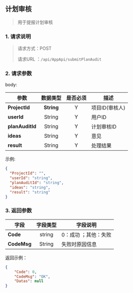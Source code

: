 ## 计划审核

> 用于提报计划审核

### 1. 请求说明

> 请求方式：POST
>
> 请求URL ：`/api/AppApi/submitPlanAudit`

### 2. 请求参数

body:

| **参数**                | **数据类型** |  是否必须  | 描述     |
| ------------------------- | :--------: | :--: | ------------------------------------------------------------ |
| **ProjectId** | **String** |  Y   | 项目ID(审核人)                                               |
| **userId** | String | Y | 用户ID |
| **planAuditId** | String | Y | 计划审核ID |
| **ideas** | String | Y | 意见 |
| **result** | String | Y | 处理结果 |

示例:

``` json
{
  "ProjectId": "",
  "userId": "string",
  "planAuditId": "string",
  "ideas": "string",
  "result": "string"
}
```
### 3. 返回参数

| 字段        | 字段类型 | 字段说明             |
| ----------- | :------: | -------------------- |
| **Code**    |  string  | 0：成功 ；其他：失败 |
| **CodeMsg** |  String  | 失败时原因信息       |

返回示例：

```json
{
    "Code": 0, 
    "CodeMsg": "OK", 
    "Datas": null
}
```
